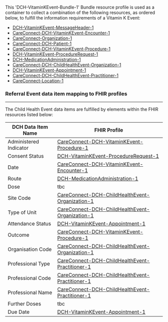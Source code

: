 This 'DCH-VitaminKEvent-Bundle-1' Bundle resource profile is used as a container to collect a combination of the following resources, as ordered below, to fulfill the information requirements of a Vitamin K Event:

- [DCH-VitaminKEvent-MessageHeader-1]
- [CareConnect-DCH-VitaminKEvent-Encounter-1]
- [CareConnect-Organization-1]
- [CareConnect-DCH-Patient-1]
- [CareConnect-DCH-VitaminKEvent-Procedure-1]
- [DCH-VitaminKEvent-ProcedureRequest-1] 
- [DCH-MedicationAdministration-1] 
- [CareConnect-DCH-ChildHealthEvent-Organization-1]
- [DCH-VitaminKEvent-Appointment-1] 
- [CareConnect-DCH-ChildHealthEvent-Practitioner-1]
- [CareConnect-Location-1]

###  Referral Event data item mapping to FHIR profiles ###
----------
The Child Health Event data items are fulfilled by elements within the FHIR resources listed below:

| DCH Data Item Name | FHIR Profile                           |
|--------------------|----------------------------------------|
| Administered Indicator               | [CareConnect-DCH-VitaminKEvent-Procedure-1]    |
| Consent Status     | [DCH-VitaminKEvent-ProcedureRequest-1]         |
| Date               | [CareConnect-DCH-VitaminKEvent-Encounter-1]    |
| Route               | [DCH-MedicationAdministration-1]    |
| Dose               | tbc    |
| Site Code          | [CareConnect-DCH-ChildHealthEvent-Organization-1] |
| Type of Unit       | [CareConnect-DCH-ChildHealthEvent-Organization-1] |
| Attendance Status  | [DCH-VitaminKEvent-Appointment-1]              |
| Outcome            | [CareConnect-DCH-VitaminKEvent-Procedure-1]          |
| Organisation Code  | [CareConnect-DCH-ChildHealthEvent-Organization-1] |
| Professional Type  | [CareConnect-DCH-ChildHealthEvent-Practitioner-1] |
| Professional Code  | [CareConnect-DCH-ChildHealthEvent-Practitioner-1] |
| Professional Name  | [CareConnect-DCH-ChildHealthEvent-Practitioner-1] |
| Further Doses  | tbc |
| Due Date  | [DCH-VitaminKEvent-Appointment-1] |
                                                                                                   

[DCH-VitaminKEvent-MessageHeader-1]:dch-vitaminkevent-messageheader-1.html
[CareConnect-DCH-VitaminKEvent-Encounter-1]:careconnect-dch-vitaminkevent-encounter-1.html
[CareConnect-DCH-Patient-1]:careconnect-dch-patient-1.html
[CareConnect-Organization-1]:careconnect-organization-1.html 
[CareConnect-DCH-ChildHealthEvent-Organization-1]:careconnect-dch-childhealthevent-organization-1.html
[CareConnect-DCH-ChildHealthEvent-Practitioner-1]:careconnect-dch-childhealthevent-practitioner-1.html
[CareConnect-Location-1]:careconnect-location-1.html
[DCH-VitaminKEvent-ProcedureRequest-1]:dch-vitaminkevent-procedurerequest-1.html 
[DCH-VitaminKEvent-Appointment-1]:dch-vitaminkevent-appointment-1.html 
[CareConnect-DCH-VitaminKEvent-Procedure-1]:careconnect-dch-vitaminkevent-procedure-1.html
[DCH-MedicationAdministration-1]:dch-medicationadministration-1.html